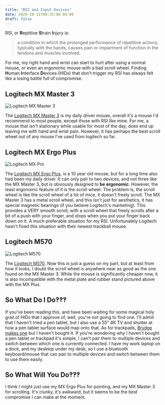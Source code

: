 ```yaml
---
title: "RSI and Input Devices"
date: 2020-10-31T00:35:08-04:00
draft: false
---
```


RSI, or **R**eptitive **S**train **I**njury is:

> a condition in which the prolonged performance of repetitive actions, typically with the hands, causes pain or impairment of function in the tendons and muscles involved.

For me, my right hand and wrist can start to hurt after using a normal mouse, or
even an ergonomic mouse with a bad scroll wheel. Finding **H**uman **I**nterface
**D**evices (HIDs) that don't trigger my RSI has always felt like a losing
battle full of compromise.

## Logitech MX Master 3

![Logitech MX Master 3](/blog/imgs/mx3.png)

The [Logitech MX Master 3](https://www.logitech.com/en-us/products/mice/mx-master-3.910-005620.html)
is my daily driver mouse, overall it's a mouse I'd recommend to most people,
except those with RSI like mine. For me, a mouse that isn't stationary while
usable for most of the day, does end up leaving me with hand and wrist pain.
However, it has perhaps the best scroll wheel out of any mouse I've used from
logitech so far.

## Logitech MX Ergo Plus

![Logitech MX Pro](/blog/imgs/mxep.png)

The [Logitech MX Ergo Plus](https://www.logitech.com/en-us/products/mice/mx-ergo-wireless-trackball-mouse.html),
is a 10 year old mouse, but for a long time also had been my daily driver. It
can only pair to two devices, and not three like the MX Master 3, but is
obviously designed to **be ergonomic**. However, the least ergonomic feature of
it is the scroll wheel. The problem is, the scroll wheel is like the scroll
wheel of a lot of mice, it doesn't freely scroll. The MX Master 3 has a metal
scroll wheel, and this isn't just for aesthetics, it has special magnetic
bearings (if you believe Logitech's marketing). This provides a VERY smooth
scroll, with a scroll wheel that freely scrolls after a bit of a push with your
finger, and stops when you put your finger back down on it. A much preferable
situation for my RSI. Unfortunately Logitech hasn't fixed this situation with
their newest trackball mouse.


## Logitech M570

![Logitech M570](/blog/imgs/m570.png)

The [Logitech M570](https://www.logitech.com/en-us/product/wireless-trackball-m570).
Now this is just a guess on my part, but at least from how it looks, I doubt
the scroll wheel is anywhere near as good as the one found on the MX Master 3.
While the mouse is significantly cheaper now, it is also incompatible with the
metal plate and rubber stand pictured above with the MX Plus.

## So What Do I Do‽‽‽

If you've been reading this, and have been waiting for some magical holy grail
of HIDs that I approve of, well, you're not going to find one. I'll admit that I
haven't tried a pen tablet, but I also use a 55" 4K TV and shutter at how a pen
tablet surface would map onto that. As for trackpads, [Brydge makes one](https://www.brydge.com/products/w-touch)
but I haven't bought it. If you're wondering why I haven't bought a pen tablet
or trackpad it's simple, I can't pair them to multiple devices and switch
between which one is currently connected. I have my work laptop on a dock, and
my desktop under my desk, so I use a bluetooth keyboard/mouse that can pair to
multiple devices and switch between them to use them easily.

## So What Will You Do‽‽‽

I think I might just use my MX Ergo Plus for pointing, and my MX Master 3 for
scrolling. It's clunky, it's awkward, but it seems to be the best compromise I
can make at the moment.
